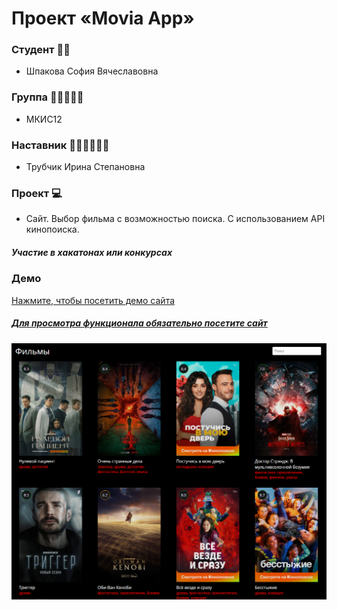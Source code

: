 # Проект «Movia App»

### Студент 👨‍🎓
- Шпакова София Вячеславовна
### Группа 👩‍🦰👨‍🦱🧑
- МКИС12
### Наставник 👩🏻‍🏫👨🏻‍🏫
- Трубчик Ирина Степановна
### Проект 💻
- Сайт. Выбор фильма с возможностью поиска. С использованием API кинопоиска. 

##### Участие в хакатонах или конкурсах

### Демо

<a href="https://department-of-media-technology-dstu.github.io/movie-app/">Нажмите, чтобы посетить демо сайта
##### Для просмотра функционала обязательно посетите сайт
<p align="center">
  <a href="https://department-of-media-technology-dstu.github.io/movie-app/">
    <img src="https://github.com/Department-of-Media-Technology-DSTU/movie-app/blob/main/screenshot.png?raw=true">
